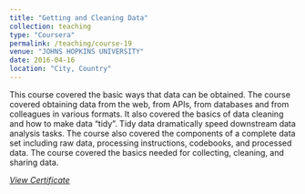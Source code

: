 ```yaml
---
title: "Getting and Cleaning Data"
collection: teaching
type: "Coursera"
permalink: /teaching/course-19
venue: "JOHNS HOPKINS UNIVERSITY"
date: 2016-04-16
location: "City, Country"
---
```


This course covered the basic ways that data can be obtained. The course covered obtaining data from the web, from APIs, from databases and from colleagues in various formats. It also covered the basics of data cleaning and how to make data “tidy”. Tidy data dramatically speed downstream data analysis tasks. The course also covered the components of a complete data set including raw data, processing instructions, codebooks, and processed data. The course covered the basics needed for collecting, cleaning, and sharing data.

[*View Certificate*](https://coursera.org/share/58188c92412d9963a435afc12055367d)
